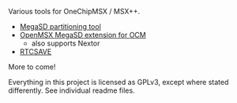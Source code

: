 Various tools for OneChipMSX / MSX++.

* [MegaSD partitioning tool](MegaSD-partition/readme.md)
* [OpenMSX MegaSD extension for OCM](OpenMSX-MegaSD-extension/readme.md)
  * also supports Nextor
* [RTCSAVE](rtcsave/readme.md)

More to come!

Everything in this project is licensed as GPLv3, except where stated differently. 
See individual readme files.
